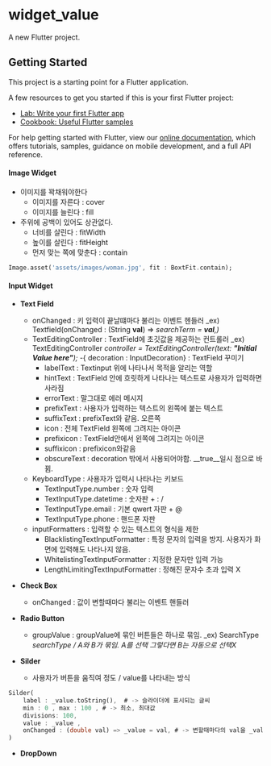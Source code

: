 # widget_value

A new Flutter project.

## Getting Started

This project is a starting point for a Flutter application.

A few resources to get you started if this is your first Flutter project:

- [Lab: Write your first Flutter app](https://flutter.dev/docs/get-started/codelab)
- [Cookbook: Useful Flutter samples](https://flutter.dev/docs/cookbook)

For help getting started with Flutter, view our
[online documentation](https://flutter.dev/docs), which offers tutorials,
samples, guidance on mobile development, and a full API reference.


#### Image Widget

- 이미지를 꽉채워야한다 
    - 이미지를 자른다 : cover
    - 이미지를 늘린다 : fill
- 주위에 공백이 있어도 상관없다.
    - 너비를 살린다 : fitWidth
    - 높이를 살린다 : fitHeight
    - 먼저 맞는 쪽에 맞춘다 : contain

```dart
Image.asset('assets/images/woman.jpg', fit : BoxtFit.contain);
```

#### Input Widget

- __Text Field__
    - onChanged : 키 입력이 끝날떄마다 불리는 이벤트 헨들러 _ex) Textfield(onChanged : (String __val__) => _searchTerm = __val__,)_
    - TextEditingController : TextField에 초깃값을 제공하는 컨트롤러 _ex) TextEditingController _controller = TextEditingController(text: __"Initial Value here"__);_
    -{ decoration : InputDecoration} : TextField 꾸미기
        - labelText : Textinput 위에 나타나서 목적을 알리는 역할
        - hintText : TextField 안에 흐릿하게 나타나는 텍스트로 사용자가 입력하면 사라짐
        - errorText : 말그대로 에러 메시지
        - prefixText : 사용자가 입력하는 텍스트의 왼쪽에 붙는 텍스트
        - suffixText : prefixText와 같음. 오른쪽
        - icon : 전체 TextField 왼쪽에 그려지는 아이콘
        - prefixicon : TextField안에서 왼쪽에 그려지는 아이콘
        - suffixicon : prefixicon와같음
        - obscureText : decoration 밖에서 사용되어야함. __true__일시 점으로 바뀜.
    - KeyboardType : 사용자가 입력시 나타나는 키보드
        - TextInputType.number : 숫자 입력
        - TextInputType.datetime : 숫자판 + : / 
        - TextInputType.email : 기본 qwert 자판 + @
        - TextInputType.phone : 핸드폰 자판
    - inputFormatters : 입력할 수 있는 텍스트의 형식을 제한
        - BlacklistingTextInputFormatter : 특정 문자의 입력을 방지. 사용자가 화면에 입력해도 나타나지 않음.
        - WhitelistingTextInputFormatter : 지정한 문자만 입력 가능
        - LengthLimitingTextInputFormatter : 정해진 문자수 초과 입력 X

- __Check Box__
    - onChanged : 값이 변할때마다 불리는 이벤트 핸들러

- __Radio Button__
    - groupValue : groupValue에 묶인 버튼들은 하나로 묶임. _ex) SearchType _searchType / A와 B가 묶임. A를 선택 그렇다면 B는 자동으로 선택X_

- __Silder__
    - 사용자가 버튼을 움직여 정도 / value를 나타내는 방식
```dart
Silder(
    label : _value.toString(),  # -> 슬라이더에 표시되는 글씨
    min : 0 , max : 100 , # -> 최소, 최대값
    divisions: 100,
    value : _value , 
    onChanged : (double val) => _value = val, # -> 변할때마다의 val을 _value에 저장한다.
)
```

- __DropDown__




